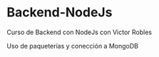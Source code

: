 # Backend-NodeJs
Curso de Backend con NodeJs con Victor Robles

Uso de paqueterías y conección a MongoDB
